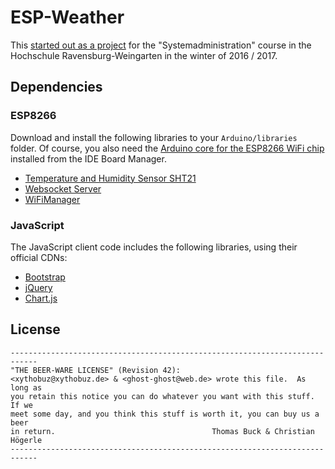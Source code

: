 # ESP-Weather

This [started out as a project](https://github.com/g40st/Systemadministration) for the "Systemadministration" course in the Hochschule Ravensburg-Weingarten in the winter of 2016 / 2017.

## Dependencies

### ESP8266

Download and install the following libraries to your `Arduino/libraries` folder. Of course, you also need the [Arduino core for the ESP8266 WiFi chip](https://github.com/esp8266/Arduino) installed from the IDE Board Manager.

* [Temperature and Humidity Sensor SHT21](https://github.com/markbeee/SHT21)
* [Websocket Server](https://github.com/morrissinger/ESP8266-Websocket)
* [WiFiManager](https://github.com/tzapu/WiFiManager)

### JavaScript

The JavaScript client code includes the following libraries, using their official CDNs:

* [Bootstrap](http://getbootstrap.com/)
* [jQuery](https://jquery.com/)
* [Chart.js](https://github.com/chartjs/Chart.js)

## License

    ----------------------------------------------------------------------------
    "THE BEER-WARE LICENSE" (Revision 42):
    <xythobuz@xythobuz.de> & <ghost-ghost@web.de> wrote this file.  As long as
    you retain this notice you can do whatever you want with this stuff. If we
    meet some day, and you think this stuff is worth it, you can buy us a beer
    in return.                                   Thomas Buck & Christian Högerle
    ----------------------------------------------------------------------------

